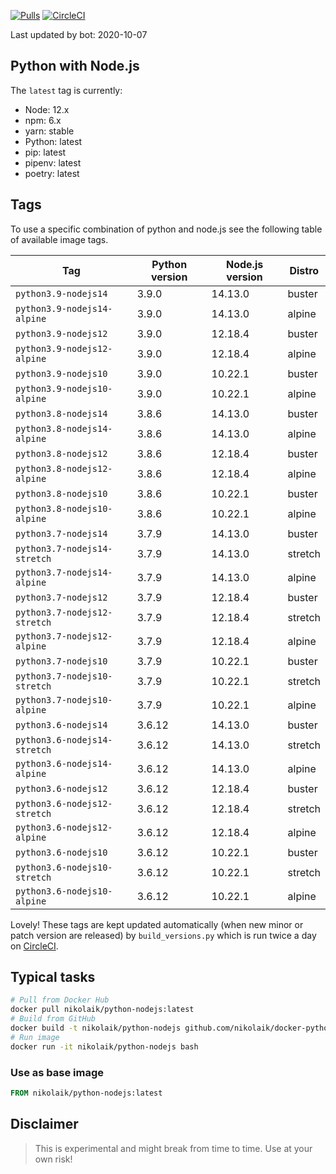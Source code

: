 [![Pulls](https://img.shields.io/docker/pulls/nikolaik/python-nodejs.svg?style=flat-square)](https://hub.docker.com/r/nikolaik/python-nodejs/)
[![CircleCI](https://img.shields.io/circleci/project/github/nikolaik/docker-python-nodejs.svg?style=flat-square)](https://circleci.com/gh/nikolaik/docker-python-nodejs)

Last updated by bot: 2020-10-07

## Python with Node.js
The `latest` tag is currently:

- Node: 12.x
- npm: 6.x
- yarn: stable
- Python: latest
- pip: latest
- pipenv: latest
- poetry: latest

## Tags
To use a specific combination of python and node.js see the following table of available image tags.

Tag | Python version | Node.js version | Distro
--- | --- | --- | ---
`python3.9-nodejs14` | 3.9.0 | 14.13.0 | buster
`python3.9-nodejs14-alpine` | 3.9.0 | 14.13.0 | alpine
`python3.9-nodejs12` | 3.9.0 | 12.18.4 | buster
`python3.9-nodejs12-alpine` | 3.9.0 | 12.18.4 | alpine
`python3.9-nodejs10` | 3.9.0 | 10.22.1 | buster
`python3.9-nodejs10-alpine` | 3.9.0 | 10.22.1 | alpine
`python3.8-nodejs14` | 3.8.6 | 14.13.0 | buster
`python3.8-nodejs14-alpine` | 3.8.6 | 14.13.0 | alpine
`python3.8-nodejs12` | 3.8.6 | 12.18.4 | buster
`python3.8-nodejs12-alpine` | 3.8.6 | 12.18.4 | alpine
`python3.8-nodejs10` | 3.8.6 | 10.22.1 | buster
`python3.8-nodejs10-alpine` | 3.8.6 | 10.22.1 | alpine
`python3.7-nodejs14` | 3.7.9 | 14.13.0 | buster
`python3.7-nodejs14-stretch` | 3.7.9 | 14.13.0 | stretch
`python3.7-nodejs14-alpine` | 3.7.9 | 14.13.0 | alpine
`python3.7-nodejs12` | 3.7.9 | 12.18.4 | buster
`python3.7-nodejs12-stretch` | 3.7.9 | 12.18.4 | stretch
`python3.7-nodejs12-alpine` | 3.7.9 | 12.18.4 | alpine
`python3.7-nodejs10` | 3.7.9 | 10.22.1 | buster
`python3.7-nodejs10-stretch` | 3.7.9 | 10.22.1 | stretch
`python3.7-nodejs10-alpine` | 3.7.9 | 10.22.1 | alpine
`python3.6-nodejs14` | 3.6.12 | 14.13.0 | buster
`python3.6-nodejs14-stretch` | 3.6.12 | 14.13.0 | stretch
`python3.6-nodejs14-alpine` | 3.6.12 | 14.13.0 | alpine
`python3.6-nodejs12` | 3.6.12 | 12.18.4 | buster
`python3.6-nodejs12-stretch` | 3.6.12 | 12.18.4 | stretch
`python3.6-nodejs12-alpine` | 3.6.12 | 12.18.4 | alpine
`python3.6-nodejs10` | 3.6.12 | 10.22.1 | buster
`python3.6-nodejs10-stretch` | 3.6.12 | 10.22.1 | stretch
`python3.6-nodejs10-alpine` | 3.6.12 | 10.22.1 | alpine

Lovely! These tags are kept updated automatically (when new minor or patch version are released) by `build_versions.py` which is run twice a day on [CircleCI](https://circleci.com/gh/nikolaik/docker-python-nodejs).

## Typical tasks
```bash
# Pull from Docker Hub
docker pull nikolaik/python-nodejs:latest
# Build from GitHub
docker build -t nikolaik/python-nodejs github.com/nikolaik/docker-python-nodejs
# Run image
docker run -it nikolaik/python-nodejs bash
```

### Use as base image
```Dockerfile
FROM nikolaik/python-nodejs:latest
```

## Disclaimer
> This is experimental and might break from time to time. Use at your own risk!
